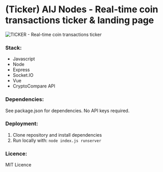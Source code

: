 <h1>(Ticker) AIJ Nodes - Real-time coin transactions ticker & landing page</h1>

<img src="http://ticker.unicogent.com/ticker/img/ticker.gif" alt="TICKER - Real-time coin transactions ticker">

<h3>Stack:</h3>
<ul>
  <li>Javascript</li>
  <li>Node</li>
  <li>Express</li>
  <li>Socket.IO</li>
  <li>Vue</li>
  <li>CryptoCompare API</li>
</ul>

<h3>Dependencies:</h3>
<p>See package.json for dependencies. No API keys required.</p>

<h3>Deployment:</h3>
<ol>
  <li>Clone repository and install dependencies</li>
  <li>Run locally with: <code>node index.js runserver</code></li>
</ol>

<h3>Licence:</h3>
<p>MIT Licence</p>
